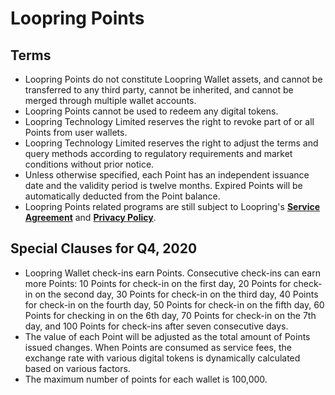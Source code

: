 # Loopring Points

## Terms

- Loopring Points do not constitute Loopring Wallet assets, and cannot be transferred to any third party, cannot be inherited, and cannot be merged through multiple wallet accounts.
- Loopring Points cannot be used to redeem any digital tokens.
- Loopring Technology Limited reserves the right to revoke part of or all Points from user wallets.
- Loopring Technology Limited reserves the right to adjust the terms and query methods according to regulatory requirements and market conditions without prior notice.
- Unless otherwise specified, each Point has an independent issuance date and the validity period is twelve months. Expired Points will be automatically deducted from the Point balance.
- Loopring Points related programs are still subject to Loopring's [**Service Agreement**](./terms_en.md) and [**Privacy Policy**](./privacy_en.md).

## Special Clauses for Q4, 2020

- Loopring Wallet check-ins earn Points. Consecutive check-ins can earn more Points: 10 Points for check-in on the first day, 20 Points for check-in on the second day, 30 Points for check-in on the third day, 40 Points for check-in on the fourth day, 50 Points for check-in on the fifth day, 60 Points for checking in on the 6th day, 70 Points for check-in on the 7th day, and 100 Points for check-ins after seven consecutive days.
- The value of each Point will be adjusted as the total amount of Points issued changes. When Points are consumed as service fees, the exchange rate with various digital tokens is dynamically calculated based on various factors.
- The maximum number of points for each wallet is 100,000.
